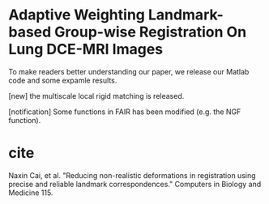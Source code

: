 # Adaptive Weighting Landmark-based Group-wise Registration On Lung DCE-MRI Images
To make readers better understanding our paper, we release our Matlab code and some expamle results.

[new] the multiscale local rigid matching is released.

[notification] Some functions in FAIR has been modified (e.g. the NGF function).

# cite
Naxin Cai, et al. "Reducing non-realistic deformations in registration using precise and reliable landmark correspondences." Computers in Biology and Medicine 115.
